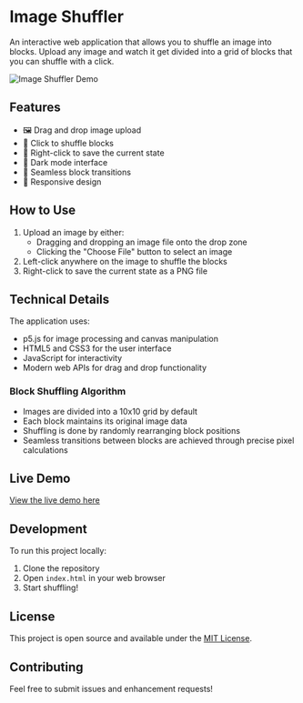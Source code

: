 # Image Shuffler

An interactive web application that allows you to shuffle an image into blocks. Upload any image and watch it get divided into a grid of blocks that you can shuffle with a click.

![Image Shuffler Demo](demo.gif)

## Features

- 🖼️ Drag and drop image upload
- 🎲 Click to shuffle blocks
- 💾 Right-click to save the current state
- 🌙 Dark mode interface
- 🔲 Seamless block transitions
- 📱 Responsive design

## How to Use

1. Upload an image by either:
   - Dragging and dropping an image file onto the drop zone
   - Clicking the "Choose File" button to select an image
2. Left-click anywhere on the image to shuffle the blocks
3. Right-click to save the current state as a PNG file

## Technical Details

The application uses:
- p5.js for image processing and canvas manipulation
- HTML5 and CSS3 for the user interface
- JavaScript for interactivity
- Modern web APIs for drag and drop functionality

### Block Shuffling Algorithm
- Images are divided into a 10x10 grid by default
- Each block maintains its original image data
- Shuffling is done by randomly rearranging block positions
- Seamless transitions between blocks are achieved through precise pixel calculations

## Live Demo

[View the live demo here](https://phil-on-air.github.io/image-shuffler/)

## Development

To run this project locally:
1. Clone the repository
2. Open `index.html` in your web browser
3. Start shuffling!

## License

This project is open source and available under the [MIT License](LICENSE).

## Contributing

Feel free to submit issues and enhancement requests! 